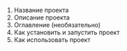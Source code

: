 1. Название проекта
2. Описание проекта
3. Оглавление (необязательно)
4. Как установить и запустить проект
5. Как использовать проект
